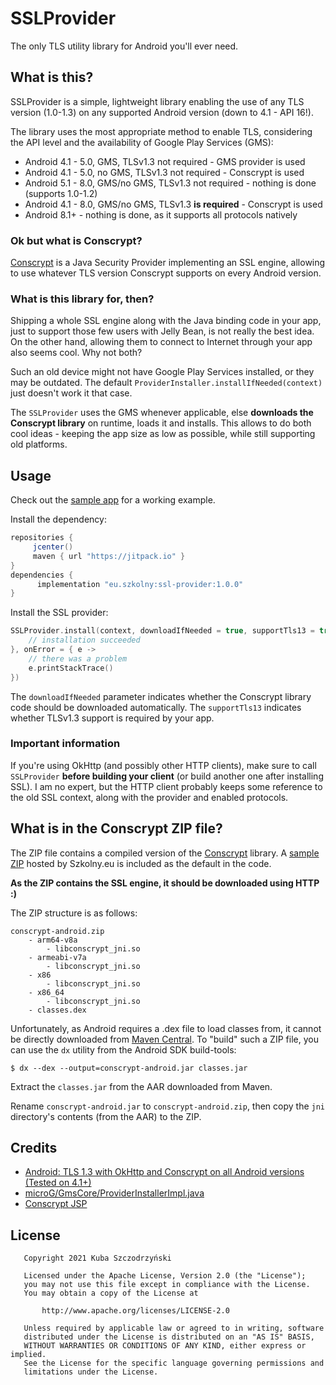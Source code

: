 # SSLProvider

The only TLS utility library for Android you'll ever need.

## What is this?

SSLProvider is a simple, lightweight library enabling the use of any TLS version (1.0-1.3) on any supported
Android version (down to 4.1 - API 16!).

The library uses the most appropriate method to enable TLS, considering the API level and the availability
of Google Play Services (GMS):

- Android 4.1 - 5.0, GMS, TLSv1.3 not required - GMS provider is used
- Android 4.1 - 5.0, no GMS, TLSv1.3 not required - Conscrypt is used
- Android 5.1 - 8.0, GMS/no GMS, TLSv1.3 not required - nothing is done (supports 1.0-1.2)
- Android 4.1 - 8.0, GMS/no GMS, TLSv1.3 **is required** - Conscrypt is used
- Android 8.1+ - nothing is done, as it supports all protocols natively

### Ok but what is Conscrypt?

[Conscrypt](https://github.com/google/conscrypt) is a Java Security Provider implementing an SSL engine,
allowing to use whatever TLS version Conscrypt supports on every Android version.

### What is this library for, then?

Shipping a whole SSL engine along with the Java binding code in your app, just to support those few
users with Jelly Bean, is not really the best idea. On the other hand, allowing them to connect to
Internet through your app also seems cool. Why not both?

Such an old device might not have Google Play Services installed, or they may be outdated. The default
`ProviderInstaller.installIfNeeded(context)` just doesn't work it that case.

The `SSLProvider` uses the GMS whenever applicable, else **downloads the Conscrypt library** on runtime,
loads it and installs. This allows to do both cool ideas - keeping the app size as low as possible,
while still supporting old platforms.

## Usage

Check out the [sample app](https://github.com/szkolny-eu/ssl-provider/blob/master/app/src/main/java/eu/szkolny/sslprovider/sample/MainActivity.kt) for a working example.

Install the dependency:
```groovy
repositories {
     jcenter()
     maven { url "https://jitpack.io" }
}
dependencies {
      implementation "eu.szkolny:ssl-provider:1.0.0"
}
```

Install the SSL provider:
```kotlin
SSLProvider.install(context, downloadIfNeeded = true, supportTls13 = true, onFinish = {
    // installation succeeded
}, onError = { e ->
    // there was a problem
    e.printStackTrace()
})
```

The `downloadIfNeeded` parameter indicates whether the Conscrypt library code should be downloaded
automatically. The `supportTls13` indicates whether TLSv1.3 support is required by your app.

### Important information

If you're using OkHttp (and possibly other HTTP clients), make sure to call `SSLProvider` **before
building your client** (or build another one after installing SSL). I am no expert, but the HTTP
client probably keeps some reference to the old SSL context, along with the provider and enabled
protocols.

## What is in the Conscrypt ZIP file?

The ZIP file contains a compiled version of the [Conscrypt](https://github.com/google/conscrypt) library.
A [sample ZIP](http://s1.szkolny.eu/ssl-provider/conscrypt-android.zip) hosted by Szkolny.eu is included
as the default in the code.

**As the ZIP contains the SSL engine, it should be downloaded using HTTP :)**

The ZIP structure is as follows:
```
conscrypt-android.zip
    - arm64-v8a
        - libconscrypt_jni.so
    - armeabi-v7a
        - libconscrypt_jni.so
    - x86
        - libconscrypt_jni.so
    - x86_64
        - libconscrypt_jni.so
    - classes.dex
```

Unfortunately, as Android requires a .dex file to load classes from, it cannot be directly downloaded
from [Maven Central](https://search.maven.org/artifact/org.conscrypt/conscrypt-android). To "build" such
a ZIP file, you can use the `dx` utility from the Android SDK build-tools:
```shell script
$ dx --dex --output=conscrypt-android.jar classes.jar
```
Extract the `classes.jar` from the AAR downloaded from Maven. 

Rename `conscrypt-android.jar` to `conscrypt-android.zip`, then copy the `jni` directory's contents
(from the AAR) to the ZIP.

## Credits

- [Android: TLS 1.3 with OkHttp and Conscrypt on all Android versions (Tested on 4.1+)](https://gist.github.com/Karewan/4b0270755e7053b471fdca4419467216)
- [microG/GmsCore/ProviderInstallerImpl.java](https://github.com/microg/GmsCore/blob/v0.2.10.19420/play-services-core/src/main/java/com/google/android/gms/common/security/ProviderInstallerImpl.java)
- [Conscrypt JSP](https://github.com/google/conscrypt)

## License

```
   Copyright 2021 Kuba Szczodrzyński

   Licensed under the Apache License, Version 2.0 (the "License");
   you may not use this file except in compliance with the License.
   You may obtain a copy of the License at

       http://www.apache.org/licenses/LICENSE-2.0

   Unless required by applicable law or agreed to in writing, software
   distributed under the License is distributed on an "AS IS" BASIS,
   WITHOUT WARRANTIES OR CONDITIONS OF ANY KIND, either express or implied.
   See the License for the specific language governing permissions and
   limitations under the License.
```
